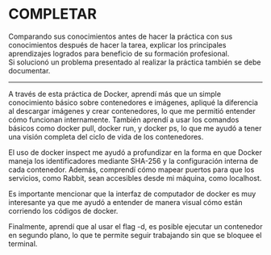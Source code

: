 # COMPLETAR  
Comparando sus conocimientos antes de hacer la práctica con sus conocimientos después de hacer la tarea, explicar los principales aprendizajes logrados para beneficio de su formación profesional.  
Si solucionó un problema presentado al realizar la práctica también se debe documentar.

---

A través de esta práctica de Docker, aprendí más que un simple conocimiento básico sobre contenedores e imágenes, apliqué la diferencia al descargar imágenes y crear contenedores, lo que me permitió entender cómo funcionan internamente. También aprendí a usar los comandos básicos como docker pull, docker run, y docker ps, lo que me ayudó a tener una visión completa del ciclo de vida de los contenedores.

El uso de docker inspect me ayudó a profundizar en la forma en que Docker maneja los identificadores mediante SHA-256 y la configuración interna de cada contenedor. Además, comprendí cómo mapear puertos para que los servicios, como Rabbit, sean accesibles desde mi máquina, como localhost.

Es importante mencionar que la interfaz de computador de docker es muy interesante ya que me ayudó a entender de manera visual cómo están corriendo los códigos de docker.

Finalmente, aprendí que al usar el flag -d, es posible ejecutar un contenedor en segundo plano, lo que te permite seguir trabajando sin que se bloquee el terminal.
